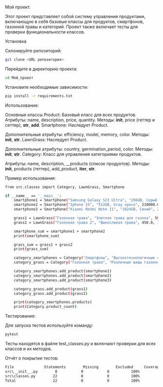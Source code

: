 Мой проект.

Этот проект представляет собой систему управления продуктами, включающую в себя базовые классы для продуктов, смартфонов, газонной травы и категорий. Проект также включает тесты для проверки функциональности классов.


Установка

Склонируйте репозиторий:

```bash
git clone <URL репозитория>
```

Перейдите в директорию проекта:

```bash
cd Мой_проект
```

Установите необходимые зависимости:

```bash
pip install -r requirements.txt
```


Использование:

Основные классы
Product: Базовый класс для всех продуктов.
Атрибуты: name, description, price, quantity.
Методы: __init__, price (геттер и сеттер), __str__, __add__.
Smartphone: Наследует Product.

Дополнительные атрибуты: efficiency, model, memory, color.
Методы: __init__, __str__.
LawnGrass: Наследует Product.

Дополнительные атрибуты: country, germination_period, color.
Методы: __init__, __str__.
Category: Класс для управления категориями продуктов.

Атрибуты: name, description, __products (список продуктов).
Методы: __init__, products (геттер), add_product, __iter__, __str__.




Пример использования:

```bash
from src.classes import Category, LawnGrass, Smartphone

if __name__ == '__main__':
    smartphone1 = Smartphone("Samsung Galaxy S23 Ultra", "256GB, Серый цвет, 200MP камера", 180000.0, 5, 95.5, "S23 Ultra", 256, "Серый")
    smartphone2 = Smartphone("Iphone 15", "512GB, Gray space", 210000.0, 8, 98.2, "15", 512, "Gray space")
    smartphone3 = Smartphone("Xiaomi Redmi Note 11", "1024GB, Синий", 31000.0, 14, 90.3, "Note 11", 1024, "Синий")

    grass1 = LawnGrass("Газонная трава", "Элитная трава для газона", 500.0, 20, "Россия", "7 дней", "Зеленый")
    grass2 = LawnGrass("Газонная трава 2", "Выносливая трава", 450.0, 15, "США", "5 дней", "Темно-зеленый")

    smartphone_sum = smartphone1 + smartphone2
    print(smartphone_sum)

    grass_sum = grass1 + grass2
    print(grass_sum)

    category_smartphones = Category("Смартфоны", "Высокотехнологичные смартфоны")
    category_grass = Category("Газонная трава", "Различные виды газонной травы")

    category_smartphones.add_product(smartphone1)
    category_smartphones.add_product(smartphone2)
    category_smartphones.add_product(smartphone3)

    category_grass.add_product(grass1)
    category_grass.add_product(grass2)

    print(category_smartphones.products)
    print(Category.product_count)

```


Тестирование:

Для запуска тестов используйте команду:

```bash
pytest
```
Тесты находятся в файле test_classes.py и включают проверки для всех классов и их методов.


Отчёт о покрытии тестов:
```bash
File	          Statements	    Missing 	   Excluded	    Coverage
src\__init__.py	       0	       0	       0	      100%
src\classes.py	      22	       0	       0	      100%
Total	              22	       0	       0	      100%
```